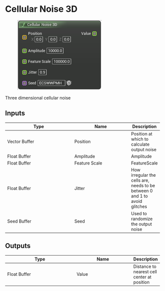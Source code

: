 # Cellular Noise 3D

<div align="left" data-full-width="false">

<figure><img src="Cellular_Noise_3D.png" alt=""><figcaption></figcaption></figure>

</div>

Three dimensional cellular noise

## Inputs

<table>
<thead><tr><th width="250">Type</th><th width="200">Name</th><th>Description</th></tr></thead>
<tbody>
<tr><td>Vector Buffer</td><td>Position</td><td>Position at which to calculate output noise</td></tr>
<tr><td>Float Buffer</td><td>Amplitude</td><td>Amplitude</td></tr>
<tr><td>Float Buffer</td><td>Feature Scale</td><td>FeatureScale</td></tr>
<tr><td>Float Buffer</td><td>Jitter</td><td>How irregular the cells are, needs to be between 0 and 1 to avoid glitches</td></tr>
<tr><td>Seed Buffer</td><td>Seed</td><td>Used to randomize the output noise</td></tr>
</tbody>
</table>

## Outputs

<table>
<thead><tr><th width="250">Type</th><th width="200">Name</th><th>Description</th></tr></thead>
<tbody>
<tr><td>Float Buffer</td><td>Value</td><td>Distance to nearest cell center at position</td></tr>
</tbody>
</table>